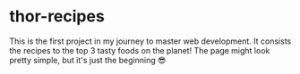 # thor-recipes

This is the first project in my journey to master web development.
It consists the recipes to the top 3 tasty foods on the planet!
The page might look pretty simple, but it's just the beginning 😎
